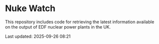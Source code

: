 # Nuke Watch

This repository includes code for retrieving the latest information available on the output of EDF nuclear power plants in the UK.

Last updated: 2025-09-26 08:21
